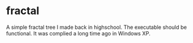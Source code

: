 fractal
=======

A simple fractal tree I made back in highschool. The executable should be functional. It was complied a long time ago in Windows XP.
